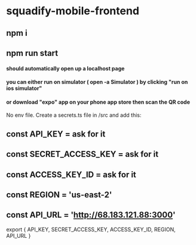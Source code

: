 # squadify-mobile-frontend

## npm i
## npm run start ##
#### should automatically open up a localhost page ####
#### you can either run on simulator ( open -a Simulator ) by clicking "run on ios simulator" ####
#### or download "expo" app on your phone app store then scan the QR code ####

No env file. Create a secrets.ts file in /src and add this: 

## const API_KEY = ask for it
## const SECRET_ACCESS_KEY = ask for it
## const ACCESS_KEY_ID = ask for it
## const REGION = 'us-east-2'
## const API_URL = 'http://68.183.121.88:3000'
export {
  API_KEY,
  SECRET_ACCESS_KEY,
  ACCESS_KEY_ID,
  REGION,
  API_URL
}